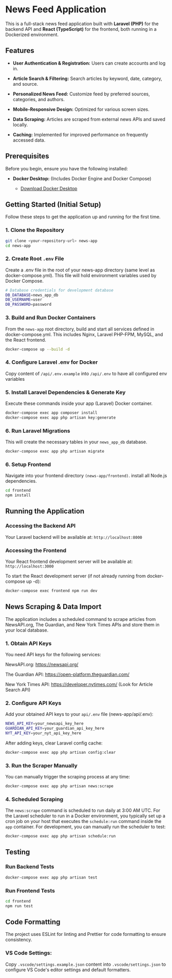 # News Feed Application

This is a full-stack news feed application built with **Laravel (PHP)** for the backend API and **React (TypeScript)** for the frontend, both running in a Dockerized environment.

## Features

- **User Authentication & Registration:** Users can create accounts and log in.

- **Article Search & Filtering:** Search articles by keyword, date, category, and source.

- **Personalized News Feed:** Customize feed by preferred sources, categories, and authors.

- **Mobile-Responsive Design:** Optimized for various screen sizes.

- **Data Scraping:** Articles are scraped from external news APIs and saved locally.

- **Caching:** Implemented for improved performance on frequently accessed data.

## Prerequisites

Before you begin, ensure you have the following installed:

- **Docker Desktop:** (Includes Docker Engine and Docker Compose)

  - [Download Docker Desktop](https://www.docker.com/products/docker-desktop)

## Getting Started (Initial Setup)

Follow these steps to get the application up and running for the first time.

### 1. Clone the Repository

```bash
git clone <your-repository-url> news-app
cd news-app
```

### 2. Create Root `.env` File

Create a .env file in the root of your news-app directory (same level as docker-compose.yml). This file will hold environment variables used by Docker Compose.

```bash
# Database credentials for development database
DB_DATABASE=news_app_db
DB_USERNAME=user
DB_PASSWORD=password
```

### 3. Build and Run Docker Containers

From the `news-app` root directory, build and start all services defined in docker-compose.yml. This includes Nginx, Laravel PHP-FPM, MySQL, and the React frontend.

```bash
docker-compose up --build -d
```

### 4. Configure Laravel .env for Docker

Copy content of `/api/.env.example` into `/api/.env` to have all configured env variables

### 5. Install Laravel Dependencies & Generate Key

Execute these commands inside your app (Laravel) Docker container.

```bash
docker-compose exec app composer install
docker-compose exec app php artisan key:generate
```

### 6. Run Laravel Migrations

This will create the necessary tables in your `news_app_db` database.

```bash
docker-compose exec app php artisan migrate
```

### 6. Setup Frontend

Navigate into your frontend directory `(news-app/frontend)`.
install all Node.js dependencies.

```bash
cd frontend
npm install
```

## Running the Application

### Accessing the Backend API

Your Laravel backend will be available at:
`http://localhost:8000`

### Accessing the Frontend

Your React frontend development server will be available at:
`http://localhost:3000`

To start the React development server (if not already running from docker-compose up -d):

```bash
docker-compose exec frontend npm run dev
```

## News Scraping & Data Import

The application includes a scheduled command to scrape articles from NewsAPI.org, The Guardian, and New York Times APIs and store them in your local database.

### 1. Obtain API Keys

You need API keys for the following services:

NewsAPI.org: https://newsapi.org/

The Guardian API: https://open-platform.theguardian.com/

New York Times API: https://developer.nytimes.com/ (Look for Article Search API)

### 2. Configure API Keys

Add your obtained API keys to your `api/.env` file (news-app/api/.env):

```bash
NEWS_API_KEY=your_newsapi_key_here
GUARDIAN_API_KEY=your_guardian_api_key_here
NYT_API_KEY=your_nyt_api_key_here
```

After adding keys, clear Laravel config cache:

```bash
docker-compose exec app php artisan config:clear
```

### 3. Run the Scraper Manually

You can manually trigger the scraping process at any time:

```bash
docker-compose exec app php artisan news:scrape
```

### 4. Scheduled Scraping

The `news:scrape` command is scheduled to run daily at 3:00 AM UTC. For the Laravel scheduler to run in a Docker environment, you typically set up a cron job on your host that executes the `schedule:run` command inside the `app` container.
For development, you can manually run the scheduler to test:

```bash
docker-compose exec app php artisan schedule:run
```

## Testing

### Run Backend Tests

```bash
docker-compose exec app php artisan test
```

### Run Frontend Tests

```bash
cd frontend
npm run test
```

## Code Formatting

The project uses ESLint for linting and Prettier for code formatting to ensure consistency.

### VS Code Settings:

Copy `.vscode/settings.example.json` content into `.vscode/settings.json` to configure VS Code's editor settings and default formatters.
